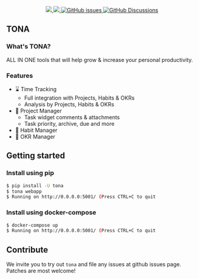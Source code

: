 
<p align="center">
    <a href="LICENSE">
        <img src="https://img.shields.io/github/license/sentilis/tona?style=flat-square" />
    </a>
    <a href=".pm/version.yml">
        <img src="https://img.shields.io/badge/dynamic/yaml?color=green&label=version&query=version.*&url=https://raw.githubusercontent.com/sentilis/tona/main/.pm/version.yml">
    </a>
    <a href="https://github.com/sentilis/tona/issues">
      <img alt="GitHub issues" src="https://img.shields.io/github/issues/sentilis/tona"/>
    </a>
    <a href="https://github.com/sentilis/tona/discussions">
        <img alt="GitHub Discussions" src="https://img.shields.io/github/discussions/sentilis/tona">
    </a>
</p>

## TONA

### What's TONA? 
ALL IN ONE tools that will help grow & increase your personal productivity. 

### Features

* ⌛️ Time Tracking
  * Full integration with Projects, Habits & OKRs
  * Analysis by Projects, Habits & OKRs
* 📑 Project Manager
  * Task widget comments & attachments
  * Task priority, archive, due and more
* 🎯 Habit Manager
* 🚀 OKR Manager

## Getting started

### Install using pip

```bash
$ pip install -U tona
$ tona webapp
$ Running on http://0.0.0.0:5001/ (Press CTRL+C to quit
```

### Install using docker-compose

```bash
$ docker-compose up
$ Running on http://0.0.0.0:5001/ (Press CTRL+C to quit
```

## Contribute

We invite you to try out `tona` and file any issues at github issues page. Patches are most welcome!